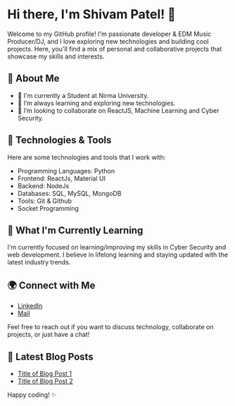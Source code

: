 # Hi there, I'm Shivam Patel! 👋

Welcome to my GitHub profile! I'm passionate developer & EDM Music Producer/DJ, and I love exploring new technologies and building cool projects. Here, you'll find a mix of personal and collaborative projects that showcase my skills and interests.

## 🚀 About Me

- 💼 I'm currently a Student at Nirma University.
- 🌱 I’m always learning and exploring new technologies.
- 👯 I’m looking to collaborate on ReactJS, Machine Learning and Cyber Security.

## 🔧 Technologies & Tools

Here are some technologies and tools that I work with:

- Programming Languages: Python
- Frontend: ReactJs, Material UI
- Backend: NodeJs
- Databases: SQL, MySQL, MongoDB
- Tools: Git & Github
- Socket Programming

## 🌱 What I'm Currently Learning

I'm currently focused on learning/improving my skills in Cyber Security and web development. I believe in lifelong learning and staying updated with the latest industry trends.

## 🌍 Connect with Me

- [LinkedIn](https://www.linkedin.com/in/your-linkedin-profile/)
- [Mail](mailto:shivam31033727484@gmail.com)
<!-- - [Portfolio](https://your-portfolio-website.com) -->

Feel free to reach out if you want to discuss technology, collaborate on projects, or just have a chat!


## 📝 Latest Blog Posts

<!-- BLOG-POST-LIST:START -->
- [Title of Blog Post 1](link-to-blog-post-1)
- [Title of Blog Post 2](link-to-blog-post-2)
<!-- BLOG-POST-LIST:END -->

Happy coding! ✨
